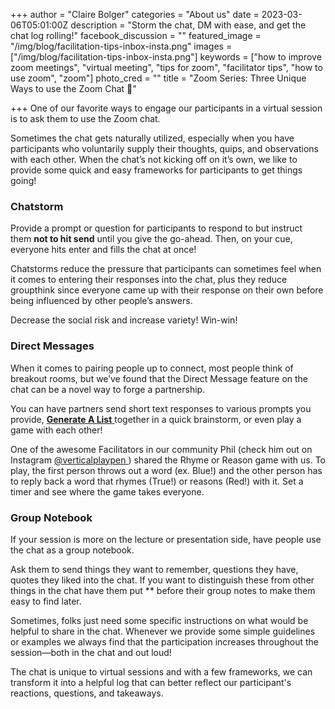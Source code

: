 +++
author = "Claire Bolger"
categories = "About us"
date = 2023-03-06T05:01:00Z
description = "Storm the chat, DM with ease, and get the chat log rolling!"
facebook_discussion = ""
featured_image = "/img/blog/facilitation-tips-inbox-insta.png"
images = ["/img/blog/facilitation-tips-inbox-insta.png"]
keywords = ["how to improve zoom meetings", "virtual meeting", "tips for zoom", "facilitator tips", "how to use zoom", "zoom"]
photo_cred = ""
title = "Zoom Series: Three Unique Ways to use the Zoom Chat 💬"

+++
One of our favorite ways to engage our participants in a virtual session is to ask them to use the Zoom chat.

Sometimes the chat gets naturally utilized, especially when you have participants who voluntarily supply their thoughts, quips, and observations with each other. When the chat’s not kicking off on it’s own, we like to provide some quick and easy frameworks for participants to get things going!

### Chatstorm

Provide a prompt or question for participants to respond to but instruct them **not to hit send** until you give the go-ahead. Then, on your cue, everyone hits enter and fills the chat at once!

Chatstorms reduce the pressure that participants can sometimes feel when it comes to entering their responses into the chat, plus they reduce groupthink since everyone came up with their response on their own before being influenced by other people’s answers.

Decrease the social risk and increase variety! Win-win!

### Direct Messages

When it comes to pairing people up to connect, most people think of breakout rooms, but we’ve found that the Direct Message feature on the chat can be a novel way to forge a partnership.

You can have partners send short text responses to various prompts you provide, [**Generate A List** ](https://www.facilitator.cards/cards/generate-a-list/)together in a quick brainstorm, or even play a game with each other!

One of the awesome Facilitators in our community Phil (check him out on Instagram [@verticalplaypen ](https://www.instagram.com/verticalplaypen/?hl=en)) shared the Rhyme or Reason game with us. To play, the first person throws out a word (ex. Blue!) and the other person has to reply back a word that rhymes (True!) or reasons (Red!) with it. Set a timer and see where the game takes everyone.

### Group Notebook

If your session is more on the lecture or presentation side, have people use the chat as a group notebook.

Ask them to send things they want to remember, questions they have, quotes they liked into the chat. If you want to distinguish these from other things in the chat have them put ** before their group notes to make them easy to find later.

Sometimes, folks just need some specific instructions on what would be helpful to share in the chat. Whenever we provide some simple guidelines or examples we always find that the participation increases throughout the session—both in the chat and out loud!

The chat is unique to virtual sessions and with a few frameworks, we can transform it into a helpful log that can better reflect our participant's reactions, questions, and takeaways.